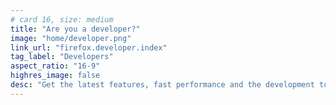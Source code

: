 ```yaml
---
# card 16, size: medium
title: "Are you a developer?"
image: "home/developer.png"
link_url: "firefox.developer.index"
tag_label: "Developers"
aspect_ratio: "16-9"
highres_image: false
desc: "Get the latest features, fast performance and the development tools you need to build for the open web with Firefox Develop Edition."
---
```

